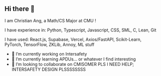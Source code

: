 ## Hi there 👋

I am Christian Ang, a Math/CS Major at CMU !

I have experience in: Python, Typescript, Javascript, CSS, SML, C, Lean, Git

I have used: React.js, Supabase, Vercel, Axios/FastAPI, Scikit-Learn, PyTorch, TensorFlow, ZKLib, Annoy, ML stuff

- 🔭 I’m currently working on Intersafety
- 🌱 I’m currently learning APDUs... or whatever I find interesting
- 👯 I’m looking to collaborate on CMISOMER PLS I NEED HELP; INTERSAFETY DESIGN PLSSSSSSSS

